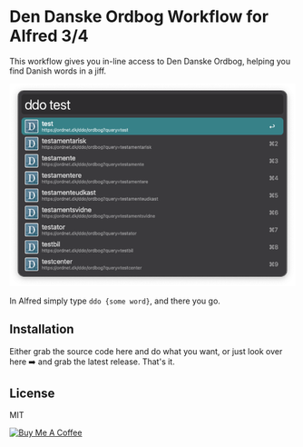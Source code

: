 # Den Danske Ordbog Workflow for Alfred 3/4

This workflow gives you in-line access to Den Danske Ordbog, helping you find Danish words in a jiff.

![](example.png)

In Alfred simply type `ddo {some word}`, and there you go.

## Installation

Either grab the source code here and do what you want, or just look over here ➡️ and grab the latest release. That's it.

## License

MIT

<a href="https://www.buymeacoffee.com/westh" target="_blank"><img src="https://www.buymeacoffee.com/assets/img/guidelines/download-assets-sm-1.svg" alt="Buy Me A Coffee" style="height: 40px;"></a>
